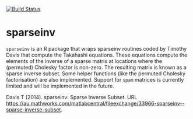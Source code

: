[![Build Status](https://travis-ci.org/andrewzm/sparseinv.svg)](https://travis-ci.org/andrewzm/sparseinv)

# sparseinv

`sparseinv` is an R package that wraps sparseinv routines coded by Timothy Davis that compute the Takahashi equations. These equations compute the elements of the inverse of a sparse matrix at locations where the (permuted) Cholesky factor is non-zero. The resulting matrix is known as a sparse inverse subset. Some helper functions (like the permuted Cholesky factorisation)   are also implemented. Support for `spam` matrices is currently limited and will be implemented in the future. 

Davis T (2014). sparseinv: Sparse Inverse Subset. URL https://au.mathworks.com/matlabcentral/fileexchange/33966-sparseinv--sparse-inverse-subset.
